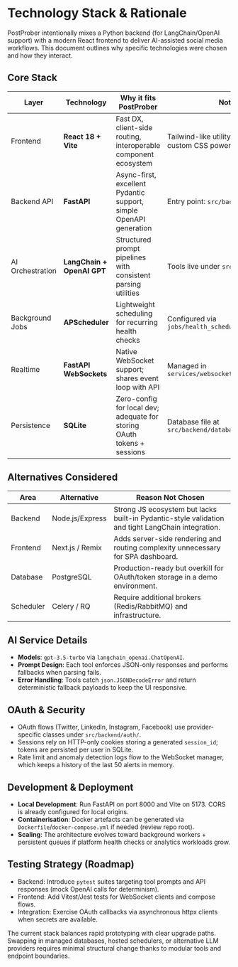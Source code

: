 # Technology Stack & Rationale

PostProber intentionally mixes a Python backend (for LangChain/OpenAI support) with a modern React frontend to deliver AI-assisted social media workflows. This document outlines why specific technologies were chosen and how they interact.

## Core Stack

| Layer            | Technology                 | Why it fits PostProber                                                 | Notes |
|------------------|----------------------------|------------------------------------------------------------------------|-------|
| Frontend         | **React 18 + Vite**        | Fast DX, client-side routing, interoperable component ecosystem        | Tailwind-like utility classes + custom CSS power the UI |
| Backend API      | **FastAPI**                | Async-first, excellent Pydantic support, simple OpenAPI generation     | Entry point: `src/backend/main.py` |
| AI Orchestration | **LangChain + OpenAI GPT** | Structured prompt pipelines with consistent parsing utilities          | Tools live under `src/backend/tools/` |
| Background Jobs  | **APScheduler**            | Lightweight scheduling for recurring health checks                     | Configured via `jobs/health_scheduler.py` |
| Realtime         | **FastAPI WebSockets**     | Native WebSocket support; shares event loop with API                   | Managed in `services/websocket_manager.py` |
| Persistence      | **SQLite**                 | Zero-config for local dev; adequate for storing OAuth tokens + sessions| Database file at `src/backend/database/postprober.db` |

## Alternatives Considered

| Area      | Alternative      | Reason Not Chosen                                          |
|-----------|------------------|------------------------------------------------------------|
| Backend   | Node.js/Express  | Strong JS ecosystem but lacks built-in Pydantic-style validation and tight LangChain integration. |
| Frontend  | Next.js / Remix  | Adds server-side rendering and routing complexity unnecessary for SPA dashboard. |
| Database  | PostgreSQL       | Production-ready but overkill for OAuth/token storage in a demo environment. |
| Scheduler | Celery / RQ      | Require additional brokers (Redis/RabbitMQ) and infrastructure. |

## AI Service Details
- **Models**: `gpt-3.5-turbo` via `langchain_openai.ChatOpenAI`.
- **Prompt Design**: Each tool enforces JSON-only responses and performs fallbacks when parsing fails.
- **Error Handling**: Tools catch `json.JSONDecodeError` and return deterministic fallback payloads to keep the UI responsive.

## OAuth & Security
- OAuth flows (Twitter, LinkedIn, Instagram, Facebook) use provider-specific classes under `src/backend/auth/`.
- Sessions rely on HTTP-only cookies storing a generated `session_id`; tokens are persisted per user in SQLite.
- Rate limit and anomaly detection logs flow to the WebSocket manager, which keeps a history of the last 50 alerts in memory.

## Development & Deployment
- **Local Development**: Run FastAPI on port 8000 and Vite on 5173. CORS is already configured for local origins.
- **Containerisation**: Docker artefacts can be generated via `Dockerfile`/`docker-compose.yml` if needed (review repo root).
- **Scaling**: The architecture evolves toward background workers + persistent queues if platform health checks or analytics workloads grow.

## Testing Strategy (Roadmap)
- Backend: Introduce `pytest` suites targeting tool prompts and API responses (mock OpenAI calls for determinism).
- Frontend: Add Vitest/Jest tests for WebSocket clients and compose flows.
- Integration: Exercise OAuth callbacks via asynchronous httpx clients when secrets are available.

The current stack balances rapid prototyping with clear upgrade paths. Swapping in managed databases, hosted schedulers, or alternative LLM providers requires minimal structural change thanks to modular tools and endpoint boundaries.
